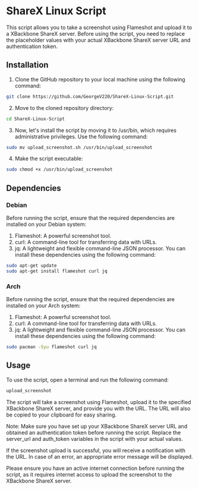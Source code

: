 # ShareX Linux Script

This script allows you to take a screenshot using Flameshot and upload it to a XBackbone ShareX server. Before using the script, you need to replace the placeholder values with your actual XBackbone ShareX server URL and authentication token.

## Installation
1. Clone the GitHub repository to your local machine using the following command:
```bash
git clone https://github.com/GeorgeV220/ShareX-Linux-Script.git
```
2. Move to the cloned repository directory:
```bash
cd ShareX-Linux-Script
```
3. Now, let's install the script by moving it to /usr/bin, which requires administrative privileges. Use the following command:
```bash
sudo mv upload_screenshot.sh /usr/bin/upload_screenshot
```
4. Make the script executable:
```bash
sudo chmod +x /usr/bin/upload_screenshot
```

## Dependencies
### Debian
Before running the script, ensure that the required dependencies are installed on your Debian system:
1. Flameshot: A powerful screenshot tool.
2. curl: A command-line tool for transferring data with URLs.
3. jq: A lightweight and flexible command-line JSON processor.
You can install these dependencies using the following command:
```bash
sudo apt-get update
sudo apt-get install flameshot curl jq
```

### Arch
Before running the script, ensure that the required dependencies are installed on your Arch system:
1. Flameshot: A powerful screenshot tool.
2. curl: A command-line tool for transferring data with URLs.
3. jq: A lightweight and flexible command-line JSON processor.
You can install these dependencies using the following command:
```bash
sudo pacman -Syu flameshot curl jq
```

## Usage
To use the script, open a terminal and run the following command:
```bash
upload_screenshot
```
The script will take a screenshot using Flameshot, upload it to the specified XBackbone ShareX server, and provide you with the URL. The URL will also be copied to your clipboard for easy sharing.

Note: Make sure you have set up your XBackbone ShareX server URL and obtained an authentication token before running the script. Replace the server_url and auth_token variables in the script with your actual values.

If the screenshot upload is successful, you will receive a notification with the URL. In case of an error, an appropriate error message will be displayed.

Please ensure you have an active internet connection before running the script, as it requires internet access to upload the screenshot to the XBackbone ShareX server.
